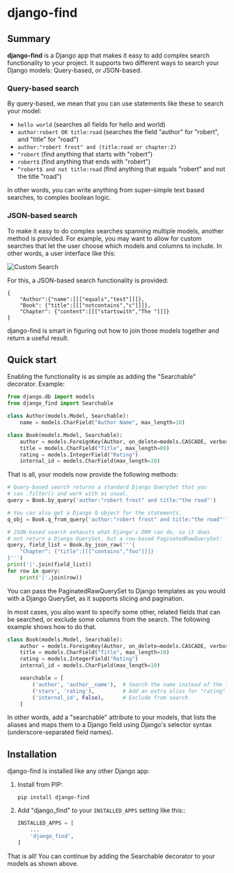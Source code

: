 # django-find

## Summary

**django-find** is a Django app that makes it easy to add complex
search functionality to your project. It supports two different ways
to search your Django models: Query-based, or JSON-based.

### Query-based search

By query-based, we mean that you can use statements like these
to search your model:

- `hello world` (searches all fields for hello and world)
- `author:robert OR title:road` (searches the field "author" for "robert", and "title" for "road")
- `author:"robert frost" and (title:road or chapter:2)`
- `^robert` (find anything that starts with "robert")
- `robert$` (find anything that ends with "robert")
- `^robert$ and not title:road` (find anything that equals "robert" and not the title "road")

In other words, you can write anything from super-simple text based
searches, to complex boolean logic.

### JSON-based search

To make it easy to do complex searches spanning multiple models, another
method is provided. For example, you may want to allow for custom searches
that let the user choose which models and columns to include.
In other words, a user interface like this:

![Custom Search](https://raw.githubusercontent.com/knipknap/django-find/master/docs/custom.png)

For this, a JSON-based search functionality is provided:

```
{
    "Author":{"name":[[["equals","test"]]]},
    "Book": {"title":[[["notcontains","c"]]]},
    "Chapter": {"content":[[["startswith","The "]]]}
}
```

django-find is smart in figuring out how to join those models
together and return a useful result.


## Quick start

Enabling the functionality is as simple as adding the "Searchable"
decorator. Example:

```python
from django.db import models
from django_find import Searchable

class Author(models.Model, Searchable):
    name = models.CharField("Author Name", max_length=10)

class Book(models.Model, Searchable):
    author = models.ForeignKey(Author, on_delete=models.CASCADE, verbose_name='Author')
    title = models.CharField("Title", max_length=80)
    rating = models.IntegerField("Rating")
    internal_id = models.CharField(max_length=10)
```

That is all, your models now provide the following methods:

```python
# Query-based search returns a standard Django QuerySet that you
# can .filter() and work with as usual.
query = Book.by_query('author:"robert frost" and title:"the road"')

# You can also get a Django Q object for the statements.
q_obj = Book.q_from_query('author:"robert frost" and title:"the road"')

# JSON-based search exhausts what Django's ORM can do, so it does
# not return a Django QuerySet, but a row-based PaginatedRawQuerySet:
query, field_list = Book.by_json_raw('''{
    "Chapter": {"title":[[["contains","foo"]]]}
}''')
print('|'.join(field_list))
for row in query:
    print('|'.join(row))
```

You can pass the PaginatedRawQuerySet to Django templates as you
would with a Django QuerySet, as it supports slicing and
pagination.

In most cases, you also want to specify some other, related
fields that can be searched, or exclude some columns from the search.
The following example shows how to do that.

```python
class Book(models.Model, Searchable):
    author = models.ForeignKey(Author, on_delete=models.CASCADE, verbose_name='Author')
    title = models.CharField("Title", max_length=10)
    rating = models.IntegerField("Rating")
    internal_id = models.CharField(max_length=10)

    searchable = [
        ('author', 'author__name'),  # Search the name instead of the id of the related model. Note the selector syntax
        ('stars', 'rating'),         # Add an extra alias for "rating" that can be used in a query.
        ('internal_id', False),      # Exclude from search
    ]
```

In other words, add a "searchable" attribute to your models, that lists the
aliases and maps them to a Django field using Django's selector syntax
(underscore-separated field names).


## Installation

django-find is installed like any other Django app:

1. Install from PIP:

    ```
    pip install django-find
    ```

2. Add "django\_find" to your `INSTALLED_APPS` setting like this::

    ```python
    INSTALLED_APPS = [
        ...
        'django_find',
    ]
    ```

That is all! You can continue by adding the Searchable decorator
to your models as shown above.
